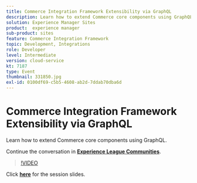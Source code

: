 ```yaml
---
title: Commerce Integration Framework Extensibility via GraphQL
description: Learn how to extend Commerce core components using GraphQL. This session was delivered as part of Adobe Developers Live Content event.
solution: Experience Manager Sites
product:  experience manager
sub-product: sites
feature: Commerce Integration Framework
topic: Development, Integrations
role: Developer
level: Intermediate
version: cloud-service
kt: 7187
type: Event
thumbnail: 331850.jpg
exl-id: 0100df69-c5b5-4608-ab2d-7ddab70dba6d
---
```


# Commerce Integration Framework Extensibility via GraphQL 

Learn how to extend Commerce core components using GraphQL.

Continue the conversation in **[Experience League Communities](http://adobe.ly/36Yd3v6)**.

>[!VIDEO](https://video.tv.adobe.com/v/331850/?quality=12&learn=on&hidetitle=true)

Click **[here](/help/assets/cif-extensibility-graphql.pdf)** for the session slides.
